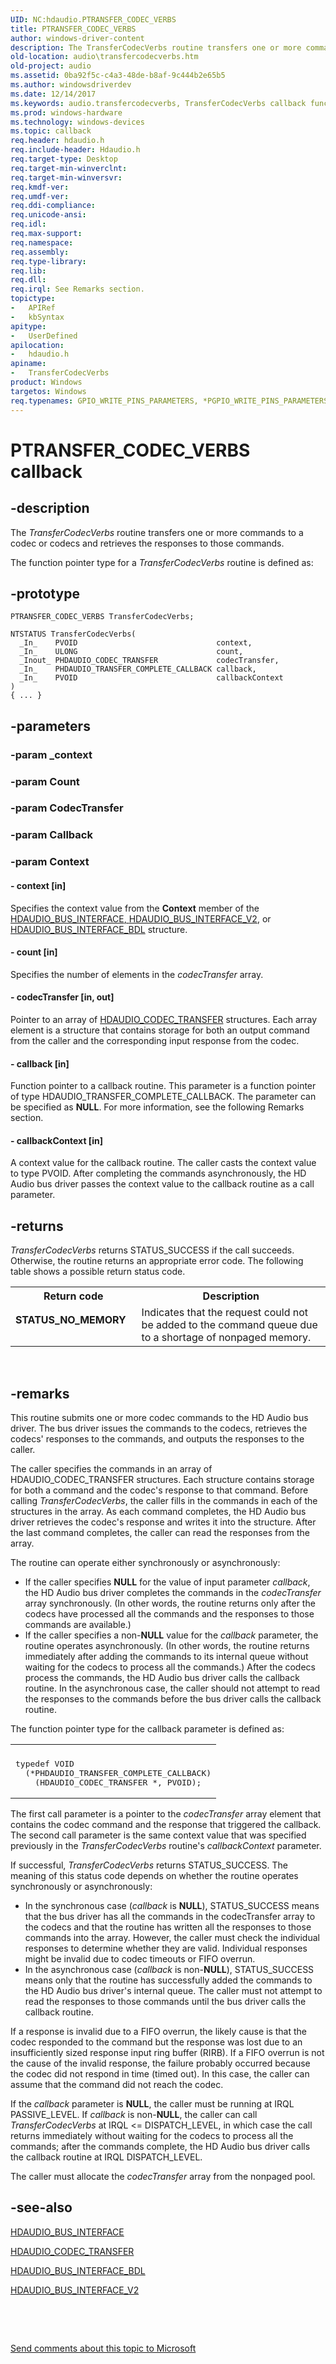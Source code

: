 ```yaml
---
UID: NC:hdaudio.PTRANSFER_CODEC_VERBS
title: PTRANSFER_CODEC_VERBS
author: windows-driver-content
description: The TransferCodecVerbs routine transfers one or more commands to a codec or codecs and retrieves the responses to those commands.The function pointer type for a TransferCodecVerbs routine is defined as:
old-location: audio\transfercodecverbs.htm
old-project: audio
ms.assetid: 0ba92f5c-c4a3-48de-b8af-9c444b2e65b5
ms.author: windowsdriverdev
ms.date: 12/14/2017
ms.keywords: audio.transfercodecverbs, TransferCodecVerbs callback function [Audio Devices], TransferCodecVerbs, PTRANSFER_CODEC_VERBS, PTRANSFER_CODEC_VERBS, hdaudio/TransferCodecVerbs, aud-prop2_120467b8-2871-49f5-9e5a-0715505e786e.xml
ms.prod: windows-hardware
ms.technology: windows-devices
ms.topic: callback
req.header: hdaudio.h
req.include-header: Hdaudio.h
req.target-type: Desktop
req.target-min-winverclnt: 
req.target-min-winversvr: 
req.kmdf-ver: 
req.umdf-ver: 
req.ddi-compliance: 
req.unicode-ansi: 
req.idl: 
req.max-support: 
req.namespace: 
req.assembly: 
req.type-library: 
req.lib: 
req.dll: 
req.irql: See Remarks section.
topictype:
-	APIRef
-	kbSyntax
apitype:
-	UserDefined
apilocation:
-	hdaudio.h
apiname:
-	TransferCodecVerbs
product: Windows
targetos: Windows
req.typenames: GPIO_WRITE_PINS_PARAMETERS, *PGPIO_WRITE_PINS_PARAMETERS
---
```


# PTRANSFER_CODEC_VERBS callback


## -description


The <i>TransferCodecVerbs</i> routine transfers one or more commands to a codec or codecs and retrieves the responses to those commands.

The function pointer type for a <i>TransferCodecVerbs</i> routine is defined as:


## -prototype


````
PTRANSFER_CODEC_VERBS TransferCodecVerbs;

NTSTATUS TransferCodecVerbs(
  _In_    PVOID                               context,
  _In_    ULONG                               count,
  _Inout_ PHDAUDIO_CODEC_TRANSFER             codecTransfer,
  _In_    PHDAUDIO_TRANSFER_COMPLETE_CALLBACK callback,
  _In_    PVOID                               callbackContext
)
{ ... }
````


## -parameters




### -param _context



### -param Count



### -param CodecTransfer



### -param Callback



### -param Context






#### - context [in]

Specifies the context value from the <b>Context</b> member of the <a href="..\hdaudio\ns-hdaudio-_hdaudio_bus_interface.md">HDAUDIO_BUS_INTERFACE</a><u>, </u><a href="..\hdaudio\ns-hdaudio-_hdaudio_bus_interface_v2.md">HDAUDIO_BUS_INTERFACE_V2</a><u>,</u> or <a href="..\hdaudio\ns-hdaudio-_hdaudio_bus_interface_bdl.md">HDAUDIO_BUS_INTERFACE_BDL</a> structure.


#### - count [in]

Specifies the number of elements in the <i>codecTransfer</i> array.


#### - codecTransfer [in, out]

Pointer to an array of <a href="..\hdaudio\ns-hdaudio-_hdaudio_codec_transfer.md">HDAUDIO_CODEC_TRANSFER</a> structures. Each array element is a structure that contains storage for both an output command from the caller and the corresponding input response from the codec.


#### - callback [in]

Function pointer to a callback routine. This parameter is a function pointer of type HDAUDIO_TRANSFER_COMPLETE_CALLBACK. The parameter can be specified as <b>NULL</b>. For more information, see the following Remarks section.


#### - callbackContext [in]

A context value for the callback routine. The caller casts the context value to type PVOID. After completing the commands asynchronously, the HD Audio bus driver passes the context value to the callback routine as a call parameter.


## -returns


<i>TransferCodecVerbs</i> returns STATUS_SUCCESS if the call succeeds. Otherwise, the routine returns an appropriate error code. The following table shows a possible return status code.
<table>
<tr>
<th>Return code</th>
<th>Description</th>
</tr>
<tr>
<td width="40%">
<dl>
<dt><b>STATUS_NO_MEMORY</b></dt>
</dl>
</td>
<td width="60%">
Indicates that the request could not be added to the command queue due to a shortage of nonpaged memory.

</td>
</tr>
</table> 



## -remarks


This routine submits one or more codec commands to the HD Audio bus driver. The bus driver issues the commands to the codecs, retrieves the codecs' responses to the commands, and outputs the responses to the caller.

The caller specifies the commands in an array of HDAUDIO_CODEC_TRANSFER structures. Each structure contains storage for both a command and the codec's response to that command. Before calling <i>TransferCodecVerbs</i>, the caller fills in the commands in each of the structures in the array. As each command completes, the HD Audio bus driver retrieves the codec's response and writes it into the structure. After the last command completes, the caller can read the responses from the array.

The routine can operate either synchronously or asynchronously:
<ul>
<li>
If the caller specifies <b>NULL</b> for the value of input parameter <i>callback</i>, the HD Audio bus driver completes the commands in the <i>codecTransfer</i> array synchronously. (In other words, the routine returns only after the codecs have processed all the commands and the responses to those commands are available.)

</li>
<li>
If the caller specifies a non-<b>NULL</b> value for the <i>callback</i> parameter, the routine operates asynchronously. (In other words, the routine returns immediately after adding the commands to its internal queue without waiting for the codecs to process all the commands.) After the codecs process the commands, the HD Audio bus driver calls the callback routine. In the asynchronous case, the caller should not attempt to read the responses to the commands before the bus driver calls the callback routine.

</li>
</ul>The function pointer type for the callback parameter is defined as:
<div class="code"><span codelanguage=""><table>
<tr>
<th></th>
</tr>
<tr>
<td>
<pre>typedef VOID
  (*PHDAUDIO_TRANSFER_COMPLETE_CALLBACK)
    (HDAUDIO_CODEC_TRANSFER *, PVOID);</pre>
</td>
</tr>
</table></span></div>The first call parameter is a pointer to the <i>codecTransfer</i> array element that contains the codec command and the response that triggered the callback. The second call parameter is the same context value that was specified previously in the <i>TransferCodecVerbs</i> routine's <i>callbackContext</i> parameter.

If successful, <i>TransferCodecVerbs</i> returns STATUS_SUCCESS. The meaning of this status code depends on whether the routine operates synchronously or asynchronously:
<ul>
<li>
In the synchronous case (<i>callback</i> is <b>NULL</b>), STATUS_SUCCESS means that the bus driver has all the commands in the codecTransfer array to the codecs and that the routine has written all the responses to those commands into the array. However, the caller must check the individual responses to determine whether they are valid. Individual responses might be invalid due to codec timeouts or FIFO overrun.

</li>
<li>
In the asynchronous case (<i>callback</i> is non-<b>NULL</b>), STATUS_SUCCESS means only that the routine has successfully added the commands to the HD Audio bus driver's internal queue. The caller must not attempt to read the responses to those commands until the bus driver calls the callback routine.

</li>
</ul>If a response is invalid due to a FIFO overrun, the likely cause is that the codec responded to the command but the response was lost due to an insufficiently sized response input ring buffer (RIRB). If a FIFO overrun is not the cause of the invalid response, the failure probably occurred because the codec did not respond in time (timed out). In this case, the caller can assume that the command did not reach the codec.

If the <i>callback</i> parameter is <b>NULL</b>, the caller must be running at IRQL PASSIVE_LEVEL. If <i>callback</i> is non-<b>NULL</b>, the caller can call <i>TransferCodecVerbs</i> at IRQL &lt;= DISPATCH_LEVEL, in which case the call returns immediately without waiting for the codecs to process all the commands; after the commands complete, the HD Audio bus driver calls the callback routine at IRQL DISPATCH_LEVEL.

The caller must allocate the <i>codecTransfer</i> array from the nonpaged pool.



## -see-also

<a href="..\hdaudio\ns-hdaudio-_hdaudio_bus_interface.md">HDAUDIO_BUS_INTERFACE</a>

<a href="..\hdaudio\ns-hdaudio-_hdaudio_codec_transfer.md">HDAUDIO_CODEC_TRANSFER</a>

<a href="..\hdaudio\ns-hdaudio-_hdaudio_bus_interface_bdl.md">HDAUDIO_BUS_INTERFACE_BDL</a>

<a href="..\hdaudio\ns-hdaudio-_hdaudio_bus_interface_v2.md">HDAUDIO_BUS_INTERFACE_V2</a>

 

 

<a href="mailto:wsddocfb@microsoft.com?subject=Documentation%20feedback [audio\audio]:%20PTRANSFER_CODEC_VERBS callback function%20 RELEASE:%20(12/14/2017)&amp;body=%0A%0APRIVACY STATEMENT%0A%0AWe use your feedback to improve the documentation. We don't use your email address for any other purpose, and we'll remove your email address from our system after the issue that you're reporting is fixed. While we're working to fix this issue, we might send you an email message to ask for more info. Later, we might also send you an email message to let you know that we've addressed your feedback.%0A%0AFor more info about Microsoft's privacy policy, see http://privacy.microsoft.com/en-us/default.aspx." title="Send comments about this topic to Microsoft">Send comments about this topic to Microsoft</a>

